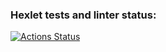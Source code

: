 ### Hexlet tests and linter status:
[![Actions Status](https://github.com/DiasNurdicanov/fastify-web-development-project-6/workflows/hexlet-check/badge.svg)](https://github.com/DiasNurdicanov/fastify-web-development-project-6/actions)